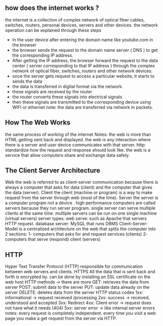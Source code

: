 
## how does the internet works ?

the internet is a collection of complex network of optical fiber cables, switches, routers, personal devices, servers and other devices.
the network operation can be explained through these steps
* In the user device after entering the domain name like youtube.com in the browser
* the browser sends the request to the domain name server ( DNS ) to get the corresponding IP address.
* After getting the IP address, the browser forward the request to the data center ( server corresponding to that IP address ) through the complex network of optical fiber, switches, routers and other network devices.
* once the server gets request to access a particular website, it starts to sends the data
* the data is transferred in digital format via the network.
* these signals are received by the router 
* the router converts these signals into electrical signals 
* then these signals are transmitted to the corresponding device using WIFI or ethernet
note: the data are transferred via network in packets.

## How The Web Works
the same process of working of the internet
Notes:
	the web is more than HTML getting sent back and displayed.
	the web is any interaction where there is a server and user device communicates with that server.
	http: standardize how the request and response should look like.
	the web is a service that allow computers share and exchange data safely.

## The Client Server Architecture
Web
	the web is referred to as client-server communication because there is always a computer that asks for data (client) and the computer that gives the data (server).
Client
	the client (machine or program) is a way to make request from the server through web (most of the time).
Server
	the server is a computer program not a device .
	high performance computers are called servers because they run server program.
	single server can serve multiple clients at the same time.
	multiple servers can be run on one single machine (virtual servers)
	server types:
		web serve: such as Apache that servers HTTP request.
		database server: MySQL that runs DBMS
Client-Server-Model
	is a centralized architecture on the web that splits the computer into 2 sections:
		1- computers that asks for and request services (clients)
		 2- computers that serve (respond) client (servers)

## HTTP
Hyper Text Transfer Protocol (HTTP)
	responsible for communication between web servers and clients.
HTTPS
	All the data that is sent back and forth is encrypted by.
	can be done by installing an SSL certificate on the web host 
HTTP methods  -> there are more
	GET: retrieves the data from server
	POST: submit data to the server
	PUT: update data already on the server
	DELETE: deletes data from the server
HTTP status codes
	1xx: informational -> request received /processing
	2xx: success -> received, understood and accepted
	3xx: Redirect
	4xx: Client error -> request does not have what it needs (404)
	5xx: server error -> like internal server errors
	notes:
	every request is completely independent.
	every time you visit a web page you make a get request from the server via HTTP.
